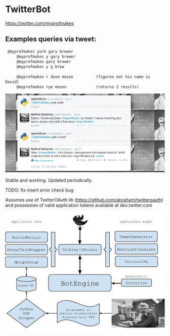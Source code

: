 TwitterBot 
===============

https://twitter.com/myprofmakes

Examples queries via tweet:
---

     @myprofmakes york gary brewer
		 @myprofmakes y gary brewer
		 @myprofmakes gary brewer
		 @myprofmakes y g brew

		 @myprofmakes r dave mason   		(figures out his name is David)
		 @myprofmakes rye mason		     	(returns 2 results)


![Alt text](myprof1.png "samples")

Stable and working. Updated periodically. 

TODO: fix insert error check bug

Assumes use of TwitterOAuth lib (https://github.com/abraham/twitteroauth)
and possession of valid application tokens available at dev.twitter.com

![Alt text](app.png "big picture")

